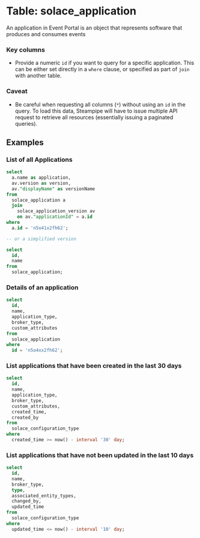 # Table: solace_application

An application in Event Portal is an object that represents software that produces and consumes events

### Key columns
- Provide a numeric `id` if you want to query for a specific application. This can be either set directly in a `where` clause, or specified as part of `join` with another table.

### Caveat
- Be careful when requesting all columns (`*`) without using an `id` in the query. To load this data, Steampipe will have to issue multiple API request to retrieve all resources (essentially issuing a paginated queries).

## Examples

### List of all Applications

```sql
select
  a.name as application,
  av.version as version,
  av."displayName" as versionName 
from
  solace_application a 
  join
    solace_application_version av 
    on av."applicationId" = a.id 
where
  a.id = 'n5o41x2fh62';

-- or a simplified version

select
  id, 
  name
from
  solace_application;
```

### Details of an application

```sql
select
  id,
  name,
  application_type,
  broker_type,
  custom_attributes
from
  solace_application
where
  id = 'n5o4xx2fh62';
```

### List applications that have been created in the last 30 days

```sql
select
  id,
  name,
  application_type,
  broker_type,
  custom_attributes,
  created_time,
  created_by
from
  solace_configuration_type
where
  created_time >= now() - interval '30' day;
```

### List applications that have not been updated in the last 10 days

```sql
select
  id, 
  name,
  broker_type,
  type,
  associated_entity_types,
  changed_by,
  updated_time
from
  solace_configuration_type
where
  updated_time <= now() - interval '10' day;
```